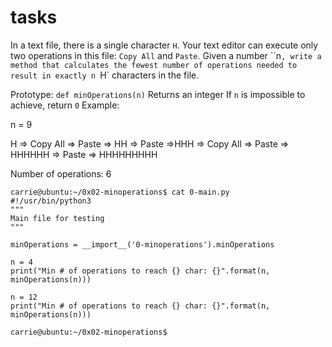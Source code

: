 # tasks


In a text file, there is a single character `H`. Your text editor can execute only two operations in this file: `Copy All` and `Paste`. Given a number ``n`, write a method that calculates the fewest number of operations needed to result in exactly n `H` characters in the file.

Prototype: `def minOperations(n)`
Returns an integer
If `n` is impossible to achieve, return `0`
Example:

n = 9

H => Copy All => Paste => HH => Paste =>HHH => Copy All => Paste => HHHHHH => Paste => HHHHHHHHH

Number of operations: 6


```
carrie@ubuntu:~/0x02-minoperations$ cat 0-main.py
#!/usr/bin/python3
"""
Main file for testing
"""

minOperations = __import__('0-minoperations').minOperations

n = 4
print("Min # of operations to reach {} char: {}".format(n, minOperations(n)))

n = 12
print("Min # of operations to reach {} char: {}".format(n, minOperations(n)))

carrie@ubuntu:~/0x02-minoperations$

```